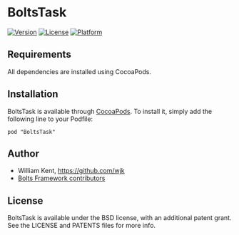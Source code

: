 # BoltsTask

[![Version](https://img.shields.io/cocoapods/v/BoltsTask.svg?style=flat)](http://cocoadocs.org/docsets/BoltsTask)
[![License](https://img.shields.io/cocoapods/l/BoltsTask.svg?style=flat)](http://cocoadocs.org/docsets/BoltsTask)
[![Platform](https://img.shields.io/cocoapods/p/BoltsTask.svg?style=flat)](http://cocoadocs.org/docsets/BoltsTask)

## Requirements

All dependencies are installed using CocoaPods.

## Installation

BoltsTask is available through [CocoaPods](http://cocoapods.org). To install
it, simply add the following line to your Podfile:

    pod "BoltsTask"

## Author

* William Kent, <https://github.com/wjk>
* [Bolts Framework contributors](https://github.com/BoltsFramework/Bolts-iOS/graphs/contributors)

## License

BoltsTask is available under the BSD license, with an additional patent grant.
See the LICENSE and PATENTS files for more info.

